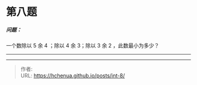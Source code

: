 # 第八题

##### 问题：

一个数除以 5 余 4 ；除以 4 余 3；除以 3 余 2 ，此数最小为多少？
***



<!--more-->


---

> 作者: <no value>  
> URL: https://hchenua.github.io/posts/int-8/  

